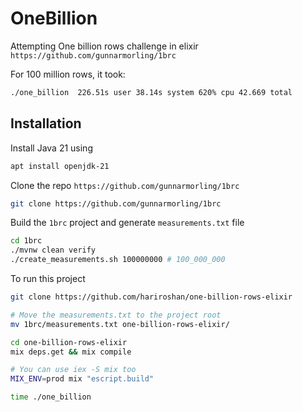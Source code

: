 # OneBillion

Attempting One billion rows challenge in elixir `https://github.com/gunnarmorling/1brc`

For 100 million rows, it took:
```sh
./one_billion  226.51s user 38.14s system 620% cpu 42.669 total
```

## Installation

Install Java 21 using

```sh
apt install openjdk-21
```

Clone the repo `https://github.com/gunnarmorling/1brc`

```sh
git clone https://github.com/gunnarmorling/1brc
```

Build the `1brc` project and generate `measurements.txt` file

```sh
cd 1brc
./mvnw clean verify
./create_measurements.sh 100000000 # 100_000_000
```
To run this project

```sh
git clone https://github.com/hariroshan/one-billion-rows-elixir

# Move the measurements.txt to the project root
mv 1brc/measurements.txt one-billion-rows-elixir/

cd one-billion-rows-elixir
mix deps.get && mix compile

# You can use iex -S mix too
MIX_ENV=prod mix "escript.build"

time ./one_billion
```
